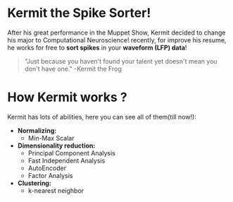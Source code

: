 # Kermit the Spike Sorter!
After his great performance in the Muppet Show, Kermit decided to change his major to Computational Neuroscience!
recently, for improve his resume, he works for free to **sort spikes** in your **waveform (LFP) data**!

> "Just because you haven't found your talent yet doesn't mean you don't have one."
> -Kermit the Frog
# How Kermit works ?
Kermit has lots of abilities, here you can see all of them(till now!):
* **Normalizing:**
  *  Min-Max Scalar
* **Dimensionality reduction:**
  *  Principal Component Analysis
  *  Fast Independent Analysis
  *  AutoEncoder
  *  Factor Analysis 
* **Clustering:**
  * k-nearest neighbor





